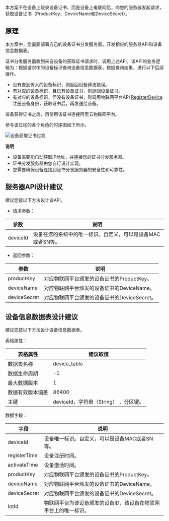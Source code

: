 本方案不在设备上烧录设备证书，而是设备上电联网后，向您的服务器发起请求，获取设备证书（ProductKey、DeviceName和DeviceSecret）。

## 原理

本方案中，您需要部署自己的设备证书分发服务器，开发相应的服务器API和设备信息数据表。

证书分发服务器收到来自设备的获取证书请求时，调用上述API。该API的业务逻辑为：根据请求中的设备标识查询设备信息数据表，根据查询结果，进行以下后续操作。

+   没有查到传入的设备标识，则返回设备非法错误。
+   有对应的设备标识，且已有设备证书，则返回设备证书。
+   有对应的设备标识，但没有设备证书，则调用物联网平台API [RegisterDevice](https://www.alibabacloud.com/help/zh/doc-detail/69470.htm#doc-api-Iot-RegisterDevice "调用该接口在指定产品下注册设备。")注册设备身份，获取证书后，再发送给设备。

设备获得证书之后，再使用该证书连接阿里云物联网平台。

参与该过程的各个角色的时序图如下所示。

![设备获取证书过程](https://static-aliyun-doc.oss-cn-hangzhou.aliyuncs.com/assets/img/zh-CN/5492642951/p97200.jpg)

**说明**

+   设备需要能自动获取IP地址，并连接您的证书分发服务器。
+   证书分发服务器由您自行设计实现。
+   您需要确保设备连接到证书分发服务器的安全性和可靠性。

## 服务器API设计建议

建议您按以下方法设计该API。

+   请求参数：

| 参数 | 说明 |
| --- | --- |
| deviceId | 设备在您的系统中的唯一标识。自定义，可以是设备MAC或者SN等。 |

+   返回参数：

| 参数 | 说明 |
| --- | --- |
| productKey | 对应物联网平台颁发的设备证书的ProductKey。 |
| deviceName | 对应物联网平台颁发的设备证书的DeviceName。 |
| deviceSecret | 对应物联网平台颁发的设备证书的DeviceSecret。 |

## 设备信息数据表设计建议

建议您按以下方法设计设备信息数据表。

表格属性：

| 表格属性 | 建议取值 |
| --- | --- |
| 数据表名称 | device\_table |
| 数据生命周期 | \-1 |
| 最大数据版本 | 1 |
| 数据有效版本偏差 | 86400 |
| 主键 | deviceId，字符串（String） ，分区键。 |

数据字段：

| 字段 | 说明 |
| --- | --- |
| deviceId | 设备唯一标识。自定义，可以是设备MAC或者SN等。 |
| registerTime | 设备注册时间。 |
| activateTime | 设备激活时间。 |
| productKey | 对应物联网平台颁发的设备证书的ProductKey。 |
| deviceName | 对应物联网平台颁发的设备证书的DeviceName。 |
| deviceSecret | 对应物联网平台颁发的设备证书的DeviceSecret。 |
| IotId | 物联网平台为该设备颁发的设备ID，该设备在物联网平台上的唯一标识。 |

